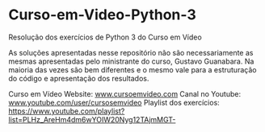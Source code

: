 # Curso-em-Video-Python-3
Resolução dos exercícios de Python 3 do Curso em Vídeo

As soluções apresentadas nesse repositório não são necessariamente as mesmas apresentadas pelo ministrante do curso, Gustavo Guanabara. Na maioria das vezes são bem diferentes e o mesmo vale para a estruturação do código e apresentação dos resultados.

Curso em Vídeo
Website: www.cursoemvideo.com
Canal no Youtube: www.youtube.com/user/cursosemvideo
Playlist dos exercícios: https://www.youtube.com/playlist?list=PLHz_AreHm4dm6wYOIW20Nyg12TAjmMGT-
